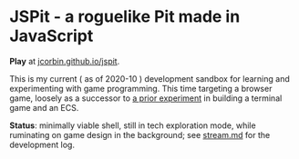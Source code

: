 # JSPit - a roguelike Pit made in JavaScript

**Play** at [jcorbin.github.io/jspit](https://jspit.vercel.app).

This is my current ( as of 2020-10 ) development sandbox for learning and
experimenting with game programming. This time targeting a browser game,
loosely as a successor to [a prior
experiment](https://github.com/jcorbin/execs/blob/twentyone) in building a
terminal game and an ECS.

**Status**: minimally viable shell, still in tech exploration mode, while
ruminating on game design in the background; see [stream.md](stream.md) for the
development log.
